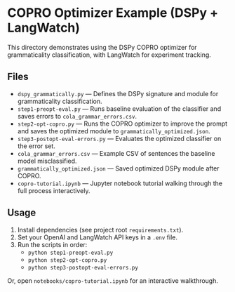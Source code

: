 # COPRO Optimizer Example (DSPy + LangWatch)

This directory demonstrates using the DSPy COPRO optimizer for grammaticality classification, with LangWatch for experiment tracking.

## Files

- `dspy_grammatically.py` — Defines the DSPy signature and module for grammaticality classification.
- `step1-preopt-eval.py` — Runs baseline evaluation of the classifier and saves errors to `cola_grammar_errors.csv`.
- `step2-opt-copro.py` — Runs the COPRO optimizer to improve the prompt and saves the optimized module to `grammatically_optimized.json`.
- `step3-postopt-eval-errors.py` — Evaluates the optimized classifier on the error set.
- `cola_grammar_errors.csv` — Example CSV of sentences the baseline model misclassified.
- `grammatically_optimized.json` — Saved optimized DSPy module after COPRO.
- `copro-tutorial.ipynb` — Jupyter notebook tutorial walking through the full process interactively.

## Usage

1. Install dependencies (see project root `requirements.txt`).
2. Set your OpenAI and LangWatch API keys in a `.env` file.
3. Run the scripts in order:
   - `python step1-preopt-eval.py`
   - `python step2-opt-copro.py`
   - `python step3-postopt-eval-errors.py`

Or, open `notebooks/copro-tutorial.ipynb` for an interactive walkthrough.